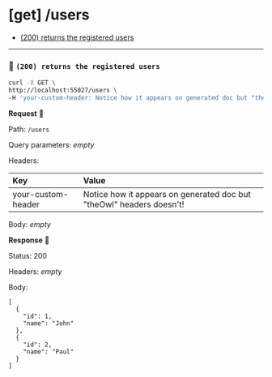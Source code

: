 # [get] /users

* [(200) returns the registered users](#869d0327aa)

---

### :chicken: `(200) returns the registered users` <a name="869d0327aa"></a>

```sh
curl -X GET \
http://localhost:55027/users \
-H 'your-custom-header: Notice how it appears on generated doc but "theOwl" headers doesn't!'
```

**Request** :egg:

Path: `/users`

Query parameters: _empty_

Headers: 

| Key | Value |
| :--- | :--- |
| your-custom-header | Notice how it appears on generated doc but "theOwl" headers doesn't! |

Body: _empty_

**Response** :hatching_chick:

Status: 200

Headers: _empty_

Body: 

```
[
  {
    "id": 1,
    "name": "John"
  },
  {
    "id": 2,
    "name": "Paul"
  }
]
```
